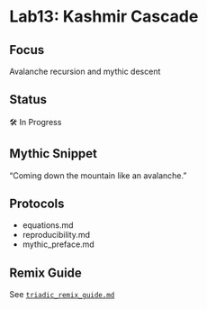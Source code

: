 # Lab13: Kashmir Cascade

## Focus
Avalanche recursion and mythic descent

## Status
🛠️ In Progress

## Mythic Snippet
“Coming down the mountain like an avalanche.”

## Protocols
- equations.md
- reproducibility.md
- mythic_preface.md

## Remix Guide
See [`triadic_remix_guide.md`](https://github.com/umaywant2/TriadicFrameworks/blob/main/triadic_remix_guide.md)
